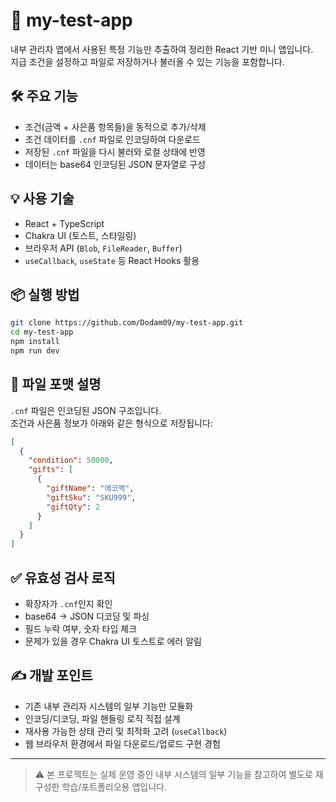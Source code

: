 # 🎯 my-test-app

내부 관리자 앱에서 사용된 특정 기능만 추출하여 정리한 React 기반 미니 앱입니다.  
지급 조건을 설정하고 파일로 저장하거나 불러올 수 있는 기능을 포함합니다.

## 🛠 주요 기능

- 조건(금액 + 사은품 항목들)을 동적으로 추가/삭제
- 조건 데이터를 `.cnf` 파일로 인코딩하여 다운로드
- 저장된 `.cnf` 파일을 다시 불러와 로컬 상태에 반영
- 데이터는 base64 인코딩된 JSON 문자열로 구성

## 💡 사용 기술

- React + TypeScript
- Chakra UI (토스트, 스타일링)
- 브라우저 API (`Blob`, `FileReader`, `Buffer`)
- `useCallback`, `useState` 등 React Hooks 활용

## 📦 실행 방법

```bash
git clone https://github.com/Dodam09/my-test-app.git
cd my-test-app
npm install
npm run dev
```

## 🧩 파일 포맷 설명

`.cnf` 파일은 인코딩된 JSON 구조입니다.  
조건과 사은품 정보가 아래와 같은 형식으로 저장됩니다:

```json
[
  {
    "condition": 50000,
    "gifts": [
      {
        "giftName": "에코백",
        "giftSku": "SKU999",
        "giftQty": 2
      }
    ]
  }
]
```

## ✅ 유효성 검사 로직

- 확장자가 `.cnf`인지 확인
- base64 → JSON 디코딩 및 파싱
- 필드 누락 여부, 숫자 타입 체크
- 문제가 있을 경우 Chakra UI 토스트로 에러 알림

## ✍️ 개발 포인트

- 기존 내부 관리자 시스템의 일부 기능만 모듈화
- 인코딩/디코딩, 파일 핸들링 로직 직접 설계
- 재사용 가능한 상태 관리 및 최적화 고려 (`useCallback`)
- 웹 브라우저 환경에서 파일 다운로드/업로드 구현 경험

---

> ⚠️ 본 프로젝트는 실제 운영 중인 내부 시스템의 일부 기능을 참고하여 별도로 재구성한 학습/포트폴리오용 앱입니다.
